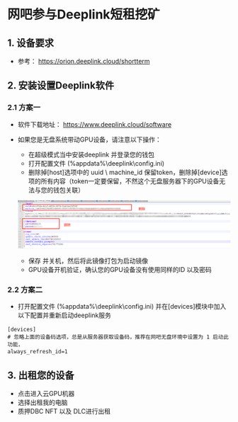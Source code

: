 # 网吧参与Deeplink短租挖矿

## 1. 设备要求

+ 参考： https://orion.deeplink.cloud/shortterm

## 2. 安装设置Deeplink软件

### 2.1 方案一

+ 软件下载地址： https://www.deeplink.cloud/software

+ 如果您是无盘系统带动GPU设备，请注意以下操作：

  +  在超级模式当中安装deeplink 并登录您的钱包
  + 打开配置文件 (%appdata%\deeplink\config.ini)
  + 删除掉[host]选项中的 uuid \ machine_id 保留token，删除掉[device]选项的所有内容（token一定要保留，不然这个无盘服务器下的GPU设备无法与您的钱包关联）

  ![image-20250317144551786](./images/image-20250317144551786.png)

  + 保存 并关机，然后将此镜像打包为启动镜像
  + GPU设备开机验证，确认您的GPU设备没有使用同样的ID 以及密码

### 2.2 方案二

+ 打开配置文件 (%appdata%\deeplink\config.ini)  并在[devices]模块中加入以下配置并重新启动deeplink服务

```
[devices]
# 忽略上面的设备码选项，总是从服务器获取设备码，推荐在网吧无盘环境中设置为 1 启动此功能，
always_refresh_id=1
```

## 3. 出租您的设备

+ 点击进入云GPU机器
+ 选择出租我的电脑
+ 质押DBC NFT 以及 DLC进行出租
